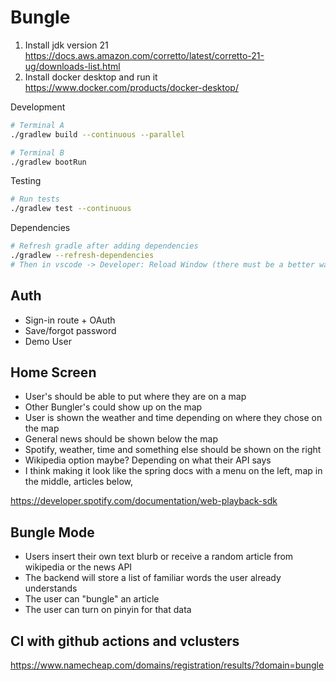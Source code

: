 # Bungle

1. Install jdk version 21 https://docs.aws.amazon.com/corretto/latest/corretto-21-ug/downloads-list.html
2. Install docker desktop and run it https://www.docker.com/products/docker-desktop/

Development

```bash
# Terminal A
./gradlew build --continuous --parallel 

# Terminal B
./gradlew bootRun
```

Testing

```bash
# Run tests
./gradlew test --continuous
```

Dependencies

```bash
# Refresh gradle after adding dependencies
./gradlew --refresh-dependencies 
# Then in vscode -> Developer: Reload Window (there must be a better way lol)
```

## Auth

- Sign-in route + OAuth
- Save/forgot password
- Demo User

## Home Screen

- User's should be able to put where they are on a map
- Other Bungler's could show up on the map
- User is shown the weather and time depending on where they chose on the map
- General news should be shown below the map
- Spotify, weather, time and something else should be shown on the right
- Wikipedia option maybe? Depending on what their API says
- I think making it look like the spring docs with a menu on the left, map in the middle, articles below, 

https://developer.spotify.com/documentation/web-playback-sdk

## Bungle Mode

- Users insert their own text blurb or receive a random article from wikipedia or the news API
- The backend will store a list of familiar words the user already understands
- The user can "bungle" an article
- The user can turn on pinyin for that data

## CI with github actions and vclusters

https://www.namecheap.com/domains/registration/results/?domain=bungle
